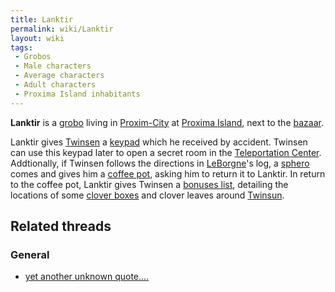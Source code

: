 ```yaml
---
title: Lanktir
permalink: wiki/Lanktir
layout: wiki
tags:
 - Grobos
 - Male characters
 - Average characters
 - Adult characters
 - Proxima Island inhabitants
---
```


**Lanktir** is a [grobo](grobo "wikilink") living in
[Proxim-City](Proxim-City "wikilink") at [Proxima
Island](Proxima_Island "wikilink"), next to the
[bazaar](Proxim-City_bazaar "wikilink").

Lanktir gives [Twinsen](Twinsen "wikilink") a
[keypad](keypad "wikilink") which he received by accident. Twinsen can
use this keypad later to open a secret room in the [Teleportation
Center](Teleportation_Center "wikilink"). Addtionally, if Twinsen
follows the directions in [LeBorgne](LeBorgne "wikilink")'s log, a
[sphero](sphero "wikilink") comes and gives him a [coffee
pot](coffee_pot "wikilink"), asking him to return it to Lanktir. In
return to the coffee pot, Lanktir gives Twinsen a [bonuses
list](bonuses_list "wikilink"), detailing the locations of some [clover
boxes](clover_boxes "wikilink") and clover leaves around
[Twinsun](Twinsun "wikilink").

## Related threads

### General

- [yet another unknown
  quote....](https://forum.magicball.net/showthread.php?t=536)
